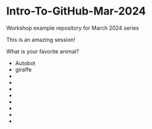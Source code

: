 # Intro-To-GitHub-Mar-2024
Workshop example repository for March 2024 series


This is an amazing session!



What is your favorite animal?


- Autobot
- giraffe
-
-
-
-
-
-
-
-
